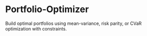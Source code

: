 # Portfolio-Optimizer
Build optimal portfolios using mean-variance, risk parity, or CVaR optimization with constraints.
